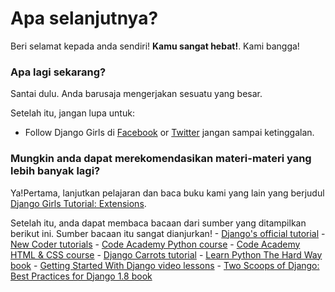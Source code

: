 # Apa selanjutnya?

Beri selamat kepada anda sendiri! **Kamu sangat hebat!**. Kami bangga!

### Apa lagi sekarang?

Santai dulu. Anda barusaja mengerjakan sesuatu yang besar.

Setelah itu, jangan lupa untuk:

*   Follow Django Girls di [Facebook][1] or [Twitter][2] jangan sampai ketinggalan.

 [1]: http://facebook.com/djangogirls
 [2]: http://twitter.com/djangogirls

### Mungkin anda dapat merekomendasikan materi-materi yang lebih banyak lagi?

Ya!Pertama, lanjutkan pelajaran dan baca buku kami yang lain yang berjudul [Django Girls Tutorial: Extensions][3].

 [3]: http://djangogirls.gitbooks.io/django-girls-tutorial-extensions/

Setelah itu, anda dapat membaca bacaan dari sumber yang ditampilkan berikut ini. Sumber bacaan itu sangat dianjurkan! - [Django's official tutorial][4] - [New Coder tutorials][5] - [Code Academy Python course][6] - [Code Academy HTML & CSS course][7] - [Django Carrots tutorial][8] - [Learn Python The Hard Way book][9] - [Getting Started With Django video lessons][10] - [Two Scoops of Django: Best Practices for Django 1.8 book][11]

 [4]: https://docs.djangoproject.com/en/1.8/intro/tutorial01/
 [5]: http://newcoder.io/tutorials/
 [6]: http://www.codecademy.com/en/tracks/python
 [7]: http://www.codecademy.com/tracks/web
 [8]: http://django.carrots.pl/en/
 [9]: http://learnpythonthehardway.org/book/
 [10]: http://gettingstartedwithdjango.com/
 [11]: http://twoscoopspress.com/products/two-scoops-of-django-1-8